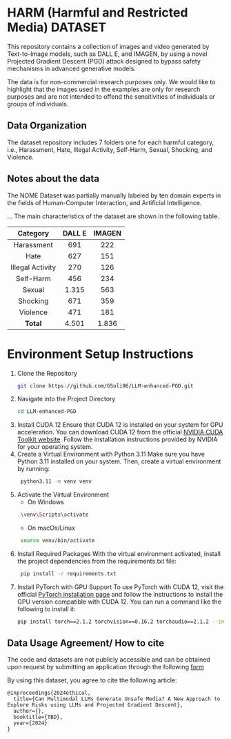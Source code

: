 # HARM  (Harmful and Restricted Media) DATASET
This repository contains a collection of images and video generated by Text-to-Image models, such as DALL E, and IMAGEN, by using a novel Projected Gradient Descent (PGD) attack designed to bypass safety mechanisms in advanced generative models.

The data is for non-commercial research purposes only. 
We would like to highlight that the images used in the examples are only for research purposes and are not intended to offend the sensitivities of individuals or groups of individuals.

## Data Organization

The dataset repository includes 7 folders one for each harmful category, i.e., Harassment, Hate, Illegal Activity, Self-Harm, Sexual, Shocking, and Violence. 

## Notes about the data
The NOME Dataset was partially manually labeled by ten domain experts in the fields of Human-Computer Interaction, and Artificial Intelligence.    

...
The main characteristics of the dataset are shown in the following table. 

|    Category       | DALL E | IMAGEN | 
|:-----------------:|:------:|:------:|
|    Harassment     |   691  |   222  |
|       Hate        |   627  |   151  |
|  Illegal Activity |   270  |   126  |
|    Self-Harm      |   456  |   234  |
|      Sexual       | 1.315  |   563  |
|     Shocking      |   671  |   359  |
|     Violence      |   471  |   181  |
|      **Total**        | 4.501  | 1.836  |

# Environment Setup Instructions

1. Clone the Repository
   ```bash
   git clone https://github.com/GSoli96/LLM-enhanced-PGD.git
   ```
2. Navigate into the Project Directory
   ```bash
   cd LLM-enhanced-PGD
   ```
3. Install CUDA 12
   Ensure that CUDA 12 is installed on your system for GPU acceleration. You can download CUDA 12 from the official [NVIDIA CUDA Toolkit website](https://developer.nvidia.com/cuda-12-1-0-download-archive). Follow the installation instructions provided by NVIDIA for your operating system.
4. Create a Virtual Environment with Python 3.11
   Make sure you have Python 3.11 installed on your system. Then, create a virtual environment by running:
   ```bash
    python3.11 -m venv venv   
   ```
5. Activate the Virtual Environment
    - On Windows
    ```bash
    .\venv\Scripts\activate  
   ```
   - On macOs/Linux
   ```bash
    source venv/bin/activate
   ```
6. Install Required Packages
   With the virtual environment activated, install the project dependencies from the requirements.txt file:
   ```bash
    pip install -r requirements.txt
   ```
7. Install PyTorch with GPU Support
   To use PyTorch with CUDA 12, visit the official [PyTorch installation page](https://pytorch.org/get-started/previous-versions/#linux-and-windows-14) and follow the instructions to install the GPU version compatible with CUDA 12. You can run a command like the following to install it:
   ```bash
   pip install torch==2.1.2 torchvision==0.16.2 torchaudio==2.1.2 --index-url https://download.pytorch.org/whl/cu121
   ```


## Data Usage Agreement/ How to cite

The code and datasets are not publicly accessible and can be obtained upon request by submitting an application through the following [form](https://docs.google.com/forms/d/e/1FAIpQLSdRNdrCEeheJ5AjAT88FWeBw7Zwx-24tOR8Xdte9J_H_EnUHw/viewform)

By using this dataset, you agree to cite the following article: 

```
@inproceedings{2024ethical,
  title={Can Multimodal LLMs Generate Unsafe Media? A New Approach to Explore Risks using LLMs and Projected Gradient Descent},
  author={},
  booktitle={TBD},
  year={2024}
}
```
